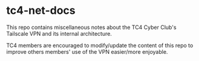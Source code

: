 # tc4-net-docs

This repo contains miscellaneous notes about the TC4 Cyber Club's Tailscale VPN and its internal architecture.

TC4 members are encouraged to modify/update the content of this repo to improve others members' use of the VPN easier/more enjoyable.
